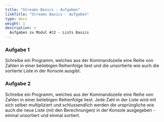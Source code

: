 ```yaml
---
title: "Streams Basics - Aufgaben"
linkTitle: "Streams Basics - Aufgaben"
type: docs
weight: 1
description: >
  Aufgaben zu Modul #J2 - Lists Basics
---
```


### Aufgabe 1
Schreibe ein Programm, welches aus der Kommandozeile eine Reihe von Zahlen in einer beliebigen Reihenfolge 
liest und die unsortierte wie auch die sortierte Liste in der Konsole ausgibt.

### Aufgabe 2
Schreibe ein Programm, welches aus der Kommandozeile eine Reihe von Zahlen in einer beliebigen Reihenfolge
liest. Jede Zahl in der Liste wird mit sich selber multipliziert und schlussendlich werden die 
ursprüngliche wie auch die neue Liste (mit den Berechnungen) in der Konsole ausgegeben - einmal unsortiert und einmal sortiert.

